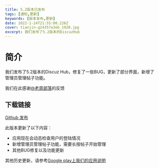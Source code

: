 ```yaml
---
title: 5.2版本已发布
tags: [通知,更新]
keywords: [版本发布,更新]
date: 2022-1-24T21:55:00.226Z
cover: tianjin-g24357a3eb_1920.jpg
excerpt: 我们发布了5.2版本的DiscuzHub
---
```


# 简介

我们发布了5.2版本的Discuz Hub，修复了一些BUG，更新了部分界面，新增了管理员管理帖子功能。

我们在此感谢[@老周部落](https://github.com/laozhoubuluo)的反馈


## 下载链接

[Github 发布](https://github.com/kidozh/DiscuzHub/releases/download/v5.2/app-release.apk)



此版本更新了以下内容：

+ 应用现在会动态检查用户的登陆情况
+ 新增管理员管理帖子功能，需要长按帖子开始管理
+ 其他BUG修复以及功能更新


其他历史更新，请参考[Google play上我们的应用说明](https://play.google.com/store/apps/details?id=com.kidozh.discuzhub)
